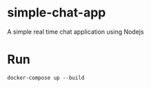 # simple-chat-app
A simple real time chat application using Nodejs

# Run
`docker-compose up --build`